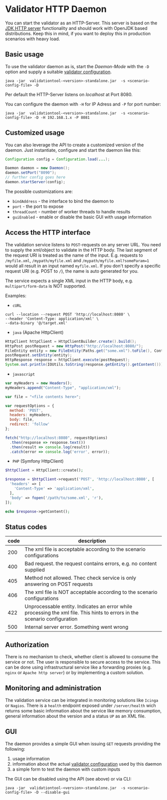 # Validator HTTP Daemon

You can start the validator as an HTTP-Server. This server is based on the [JDK HTTP server](https://docs.oracle.com/javase/8/docs/jre/api/net/httpserver/spec/com/sun/net/httpserver/HttpServer.html) functionality 
and should work with OpenJDK based distributions. Keep this in mind, if you want to deploy this in production scenarios with heavy load.

## Basic usage

To use the validator daemon as is, start the _Daemon-Mode_ with the `-D` option and supply a suitable
 [validator configuration](configurations.md).

```shell
java -jar  validationtool-<version>-standalone.jar  -s <scenario-config-file> -D
```

Per default the HTTP-Server listens on _localhost_ at Port 8080.

You can configure the daemon with `-H` for IP Adress and `-P` for port number:

```shell
java -jar  validationtool-<version>-standalone.jar  -s <scenario-config-file> -D -H 192.168.1.x -P 8081
```

## Customized usage

You can also leverage the API to create a customized version of the daemon. Just instantiate, configure and start the daemon like this:

````java
Configuration config = Configuration.load(...);

Daemon daemon = new Daemon();
daemon.setPort("8090");
// further config goes here
daemon.startServer(config);
```` 

The possible customizations are:

* `bindAddress` - the interface to bind the daemon to
* `port` - the port to expose
* `threadCount` - number of worker threads to handle results
* `guiEnabled` - enable or disable the basic GUI with usage information

## Access the HTTP interface

The validation service listens to `POST`-requests on any server URL. You need to supply the xml/object to validate in the HTTP body. 
The last segment of the request URI is treated as the name of the input. E.g. requests to `/myfile.xml`, `/mypath/myfile.xml` and `/mypath/myfile.xml?someParam=1`
would all result in an input named `myfile.xml`. If you don't specify a specific request URI (e.g. POST to `/`), the name is auto generated for you. 

The service expects a single XML input in the HTTP body, e.g. `multipart/form-data` is NOT supported.

Examples:

* `cURL`
```shell script
curl --location --request POST 'http://localhost:8080' \
--header 'Content-Type: application/xml' \
--data-binary '@/target.xml'
```

* `java` (Apache HttpClient)
```java
HttpClient httpClient = HttpClientBuilder.create().build();
HttpPost postRequest = new HttpPost("http://localhost:8080/");
FileEntity entity = new FileEntity(Paths.get("some.xml").toFile(), ContentType.APPLICATION_XML);
postRequest.setEntity(entity);
HttpResponse response = httpClient.execute(postRequest);
System.out.println(IOUtils.toString(response.getEntity().getContent()));
```

* `javascript`
```javascript
var myHeaders = new Headers();
myHeaders.append("Content-Type", "application/xml");

var file = "<file contents here>";

var requestOptions = {
  method: 'POST',
  headers: myHeaders,
  body: file,
  redirect: 'follow'
};

fetch("http://localhost:8080", requestOptions)
  .then(response => response.text())
  .then(result => console.log(result))
  .catch(error => console.log('error', error));
```

* `PHP` (Symfony HttpClient)
```php
$httpClient = HttpClient::create();

$response = $httpClient->request('POST', 'http://localhost:8080', [
  'headers' => [
    'Content-Type' => 'application/xml',
  ],
  'body' => fopen('/path/to/some.xml', 'r'),
]);

echo $response->getContent();

```

## Status codes
| code | description |
|-|-|
| 200  | The xml file is acceptable according to the scenario configurations |
| 400 | Bad request. the request contains errors, e.g. no content supplied  |
| 405 | Method not allowed. Thec check service is only answering on POST requests |
| 406 | The xml file is NOT acceptable according to the scenario configurations| 
| 422 | Unprocessable entity. Indicates an error while processing the xml file. This hints to errors in the scenario configuration |
| 500 | Internal server error. Something went wrong |

## Authorization
There is no mechanism to check, whether client is allowed to consume the service or not. The user is responsible to secure access to the service.
This can be done using infrastructural service like a forwarding proxies (e.g. `nginx` or `Apache http server`) or by implementing a custom solution.

## Monitoring and administration

The validation service can be integrated in monitoring solutions like `Icinga` or `Nagios`. There is a `health` endpoint exposed under `/server/health` wich returns some basic information about the service like memory consumption, general information about the version and a status `UP` as an XML file.

## GUI

The daemon provides a simple GUI when issuing `GET` requests providing the following:
 
 1. usage information 
 1. information about the actual [validator configuration](configurations.md) used by this daemon
 1. a simple form to test the daemon with custom inputs
 
 The GUI can be disabled using the API (see above) or via CLI:
 
 ```shell script
java -jar  validationtool-<version>-standalone.jar  -s <scenario-config-file> -D --disable-gui
```
